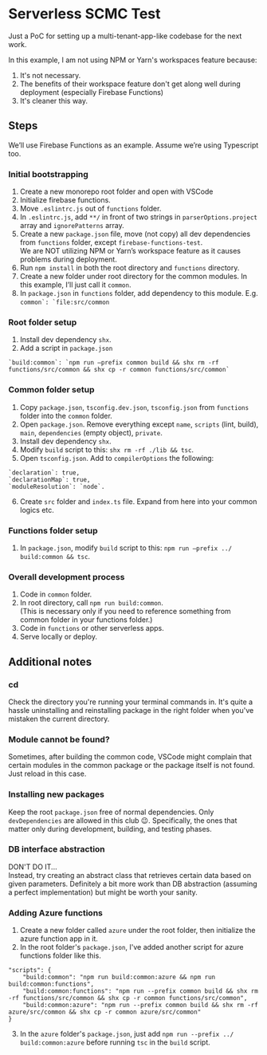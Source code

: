 # Serverless SCMC Test
Just a PoC for setting up a multi-tenant-app-like codebase for the next work.

In this example, I am not using NPM or Yarn's workspaces feature because:
1. It's not necessary.
2. The benefits of their workspace feature don't get along well during deployment (especially Firebase Functions)
3. It's cleaner this way.

## Steps
We’ll use Firebase Functions as an example.
Assume we’re using Typescript too.

### Initial bootstrapping
1.	Create a new monorepo root folder and open with VSCode
2.	Initialize firebase functions.
3.	Move `.eslintrc.js` out of `functions` folder.
4.	In `.eslintrc.js`, add `**/` in front of two strings in `parserOptions.project` array and `ignorePatterns` array.
5.	Create a new `package.json` file, move (not copy) all dev dependencies from `functions` folder, except `firebase-functions-test`.  
We are NOT utilizing NPM or Yarn’s workspace feature as it causes problems during deployment.
6.	Run `npm install` in both the root directory and `functions` directory.
7.	Create a new folder under root directory for the common modules. In this example, I’ll just call it `common`.
8.	In `package.json` in `functions` folder, add dependency to this module.
E.g. ``common`: `file:src/common``

### Root folder setup
1.	Install dev dependency `shx`.
2.	Add a script in `package.json`
```
`build:common`: `npm run –prefix common build && shx rm -rf functions/src/common && shx cp -r common functions/src/common`
```

### Common folder setup
1.	Copy `package.json`, `tsconfig.dev.json`, `tsconfig.json` from `functions` folder into the `common` folder.
2.	Open `package.json`. Remove everything except `name`, `scripts` (lint, build), `main`, `dependencies` (empty object), `private`.
3.	Install dev dependency `shx`.
4.	Modify `build` script to this: `shx rm -rf ./lib && tsc`.
5.	Open `tsconfig.json`. Add to `compilerOptions` the following:
```
`declaration`: true,
`declarationMap`: true,
`moduleResolution`: `node`.
```
6.	Create `src` folder and `index.ts` file. Expand from here into your common logics etc.

### Functions folder setup
1.	In `package.json`, modify `build` script to this:
`npm run –prefix ../ build:common && tsc`.

### Overall development process
1.	Code in `common` folder.
2.	In root directory, call `npm run build:common`.  
(This is necessary only if you need to reference something from common folder in your functions folder.)
3.	Code in `functions` or other serverless apps.
4.	Serve locally or deploy.

## Additional notes
### cd
Check the directory you're running your terminal commands in. It's quite a hassle uninstalling and reinstalling package in the right folder when you've mistaken the current directory.

### Module cannot be found?
Sometimes, after building the common code, VSCode might complain that certain modules in the common package or the package itself is not found. Just reload in this case.

### Installing new packages
Keep the root `package.json` free of normal dependencies. Only `devDependencies` are allowed in this club 😉. Specifically, the ones that matter only during development, building, and testing phases.

### DB interface abstraction
DON'T DO IT...  
Instead, try creating an abstract class that retrieves certain data based on given parameters. Definitely a bit more work than DB abstraction (assuming a perfect implementation) but might be worth your sanity.

### Adding Azure functions
1. Create a new folder called `azure` under the root folder, then initialize the azure function app in it.
2. In the root folder's `package.json`, I've added another script for azure functions folder like this.
```
"scripts": {
    "build:common": "npm run build:common:azure && npm run build:common:functions",
    "build:common:functions": "npm run --prefix common build && shx rm -rf functions/src/common && shx cp -r common functions/src/common",
    "build:common:azure": "npm run --prefix common build && shx rm -rf azure/src/common && shx cp -r common azure/src/common"
}
```
3. In the `azure` folder's `package.json`, just add `npm run --prefix ../ build:common:azure` before running `tsc` in the `build` script.